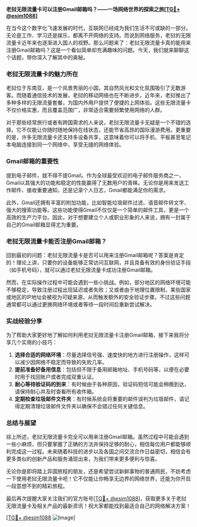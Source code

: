**老挝无限流量卡可以注册Gmail邮箱吗？——一场网络世界的探索之旅[[TG💪+ @esim1088](https://t.me/s/esim1088)]**

在当今这个数字化飞速发展的时代，互联网已经成为我们生活不可或缺的一部分。无论是工作、学习还是娱乐，都离不开网络的支持。而说到网络服务，老挝的无限流量卡近年来也逐渐进入国人的视野。那么问题来了：老挝无限流量卡真的能用来注册Gmail邮箱吗？这是一个看似简单却充满趣味的问题。今天，我们就来聊聊这个话题，带你深入了解其中的奥秘。

### 老挝无限流量卡的魅力所在

老挝位于东南亚，是一个风景秀丽的小国，其自然风光和文化氛围吸引了无数游客。而随着通信技术的发展，老挝的移动网络也在不断进步。近年来，老挝推出了多种多样的无限流量套餐，为国内外用户提供了便捷的上网体验。这些无限流量卡不仅价格实惠，而且覆盖范围广，非常适合需要频繁使用网络的人群。

对于那些经常旅行或者有跨国需求的人来说，老挝无限流量卡无疑是一个不错的选择。它不仅能让你随时随地保持在线状态，还能节省高昂的国际漫游费用。更重要的是，许多无限流量卡还支持多设备共享，这意味着你可以将手机、平板甚至笔记本电脑连接到同一个网络中，享受无缝的网络体验。

### Gmail邮箱的重要性

提到电子邮件，就不得不提Gmail。作为全球最受欢迎的电子邮件服务商之一，Gmail以其强大的功能和稳定的性能赢得了无数用户的青睐。无论你是用来发送工作邮件、接收重要通知，还是记录个人日志，Gmail都能满足你的需求。

此外，Gmail还拥有丰富的附加功能，比如智能垃圾邮件过滤、语音邮件转文字、强大的搜索功能等。这些功能使得Gmail不仅仅是一个简单的邮件工具，更是一个高效的生产力平台。因此，对于想要建立个人或职业形象的人来说，拥有一封属于自己的Gmail邮箱显得尤为重要。

### 老挝无限流量卡能否注册Gmail邮箱？

回到最初的问题：老挝无限流量卡是否可以用来注册Gmail邮箱呢？答案是肯定的！理论上讲，只要你的设备能够正常访问互联网，并且具备有效的身份验证手段（如手机号码），就可以通过老挝无限流量卡成功注册Gmail邮箱。

然而，在实际操作过程中可能会遇到一些小挑战。例如，部分地区的网络环境可能不够稳定，导致注册过程出现延迟或者失败；又或者由于地理位置限制，某些国家或地区的IP地址会被视为可疑来源，从而触发额外的安全验证步骤。不过这些问题通常都可以通过更换网络环境或者等待一段时间后重新尝试解决。

### 实战经验分享

为了帮助大家更好地了解如何利用老挝无限流量卡注册Gmail邮箱，接下来我将分享几个实用的小技巧：

1. **选择合适的网络环境**：尽量选择信号强、速度快的地方进行注册操作，这样可以减少因网络不稳定而导致的失败几率。
2. **提前准备好备用信息**：包括但不限于备用邮箱地址、手机号码等，以便在必要时用于找回账户或者完成双重认证。
3. **耐心等待验证码的到来**：有时候由于各种原因，验证码短信可能会稍晚到达，请保持耐心并及时查看所有收件箱。
4. **定期检查垃圾邮件文件夹**：有时候系统会将重要的邮件误判为垃圾邮件，请记得定期清理垃圾邮件文件夹以确保不会错过任何关键信息。

### 总结与展望

综上所述，老挝无限流量卡完全可以用来注册Gmail邮箱。虽然过程中可能会遇到一些小麻烦，但只要掌握了正确的方法并保持足够的耐心，相信每位用户都能够顺利完成这一过程。未来随着科技的进步以及各国之间交流合作日益密切，相信会有更多类似的创新产品和服务涌现出来，为我们带来更多便利与惊喜。

无论你是即将踏上异国旅程的朋友，还是希望尝试新鲜事物的普通网民，不妨考虑一下使用老挝无限流量卡吧！它不仅能让你畅享无边界的网络世界，还能为你开启一段意想不到的精彩旅程。

最后再次提醒大家关注我们的官方账号[[TG💪+ @esim1088](https://t.me/s/esim1088)]，获取更多关于老挝无限流量卡及相关产品的最新资讯！祝大家都能找到最适合自己的网络解决方案！

[[TG💪+ @esim1088](https://t.me/s/esim1088) ![Image](https://i.postimg.cc/4NQfJmqS/Snipaste-2025-05-13-00-14-12.png)]